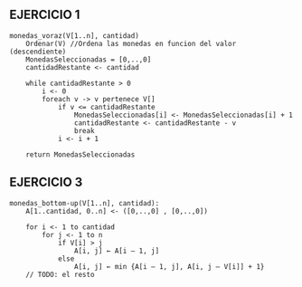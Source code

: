 ## EJERCICIO 1 ##

    monedas_voraz(V[1..n], cantidad)
        Ordenar(V) //Ordena las monedas en funcion del valor (descendiente)
        MonedasSeleccionadas = [0,..,0]
        cantidadRestante <- cantidad
        
        while cantidadRestante > 0
            i <- 0
            foreach v -> v pertenece V[]
                if v <= cantidadRestante 
                    MonedasSeleccionadas[i] <- MonedasSeleccionadas[i] + 1
                    cantidadRestante <- cantidadRestante - v
                    break
                i <- i + 1
        
        return MonedasSeleccionadas


## EJERCICIO 3 ##

    monedas_bottom-up(V[1..n], cantidad):
        A[1..cantidad, 0..n] <- ([0,..,0] , [0,..,0])
        
        for i <- 1 to cantidad
            for j <- 1 to n
                if V[i] > j
                    A[i, j] ← A[i – 1, j]
                else
                    A[i, j] ← min {A[i – 1, j], A[i, j – V[i]] + 1}
        // TODO: el resto
        